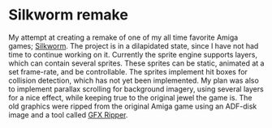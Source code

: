 # Silkworm remake

My attempt at creating a remake of one of my all time favorite Amiga games; [Silkworm](http://en.wikipedia.org/wiki/Silkworm_%28video_game%29).
The project is in a dilapidated state, since I have not had time to continue working on it.
Currently the sprite engine supports layers, which can contain several sprites. These
sprites can be static, animated at a set frame-rate, and be controllable. The sprites implement
hit boxes for collision detection, which has not yet been implemented.
My plan was also to implement parallax scrolling for background imagery, using several layers for
a nice effect, while keeping true to the original jewel the game is.
The old graphics were ripped from the original Amiga game using an ADF-disk image and a tool
called [GFX Ripper](http://retrospec.sgn.net/game/gfxrip).
